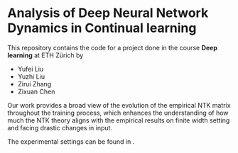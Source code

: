 # Analysis of Deep Neural Network Dynamics in Continual learning

This repository contains the code for a project done in the course **Deep learning** at ETH Zürich by 
- Yufei Liu
- Yuzhi Liu
- Zirui Zhang
- Zixuan Chen

Our work provides a broad view of the evolution of the empirical NTK matrix throughout the training process, which enhances the understanding of how much the NTK theory aligns with the empirical results on finite width setting and facing drastic changes in input. 

The experimental settings can be found in .
